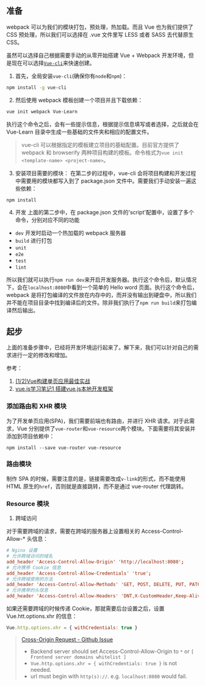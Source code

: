 ## 准备
webpack 可以为我们的模块打包，预处理，热加载。而且 Vue 也为我们提供了 CSS 预处理，所以我们可以选择在 .vue 文件里写 LESS 或者 SASS 去代替原生 CSS。

虽然可以选择自己根据需要手动的从零开始搭建 Vue +  Webpack 开发环境，但是现在可以选择[`Vue-cli`](https://github.com/vuejs/vue-cli)来快速创建。

1. 首先，全局安装`vue-cli`(确保你有`node`和`npm`)：

```bash
npm install -g vue-cli
```

2. 然后使用 webpack 模板创建一个项目并且下载依赖：

```bash
vue init webpack Vue-Learn
```

执行这个命令之后，会有一些提示信息，根据提示信息填写或者选择，之后就会在 Vue-Learn 目录中生成一些基础的文件夹和相应的配置文件。

> vue-cli 可以根据指定的模板建立项目的基础配置。目前官方提供了 webpack 和 browserify 两种项目构建的模板。命令格式为`vue init <template-name> <project-name>`。

3. 安装项目需要的模块：
在第二步的过程中，vue-cli 会将项目构建和开发过程中需要用的模块都写入到了 package.json 文件中。需要我们手动安装一遍这些依赖：

```bash
npm install
```

4. 开发
上面的第二步中，在 package.json 文件的'script'配置中，设置了多个命令，分别对应不同的功能

- `dev`  开发时启动一个热加载的 webpack 服务器
- `build` 进行打包
- `unit`
- `e2e`
- `test`
- `lint`

所以我们就可以执行`npm run dev`来开启开发服务器。执行这个命令后，默认情况下，会在`localhost:8080`中看到一个简单的 Hello word 页面。执行这个命令后，webpack 是将打包编译的文件放在内存中的，而并没有输出到硬盘中，所以我们并不能在项目目录中找到编译后的文件。除非我们执行了`npm run build`来打包编译然后输出。


## 起步
上面的准备步骤中，已经将开发环境运行起来了。解下来，我们可以针对自己的需求进行一定的修改和增加。

参考：

1. [(1/2)Vue构建单页应用最佳实战](https://github.com/MeCKodo/vue-tutorial/tree/549659f091e5b7a67402a422e774af09f8db5ae4)
2. [vue.js学习笔记1 搭建vue.js本地开发框架](http://sugarball.me/vue-jsxue-xi-bi-ji-1-da-jia-vue-jskai-fa-kuang-jia/)

### 添加路由和 XHR 模块
为了开发单页应用(SPA)，我们需要前端也有路由，并进行 XHR 请求。对于此需求，Vue 分别提供了`vue-router`和`vue-resource`两个模块。下面需要将其安装并添加到项目依赖中：

`npm install --save vue-router vue-resource`

### 路由模块
制作 SPA 的时候，需要注意的是，链接需要改成`v-link`的形式，而不能使用 HTML 原生的`href`，否则就是直接跳转，而不是通过 vue-router 代理跳转。

### Resource 模块
1. 跨域访问

对于需要跨域的请求，需要在跨域的服务器上设置相关的 Access-Control-Allow-* 头信息：

```conf
# Nginx 设置
# 允许跨域访问的域名
add_header 'Access-Control-Allow-Origin' 'http://localhost:8080';
# 允许携带 Cookie 信息
add_header 'Access-Control-Allow-Credentials' 'true';
# 允许跨域使用的方法
add_header 'Access-Control-Allow-Methods' 'GET, POST, DELETE, PUT, PATCH, OPTIONS';
# 允许携带的头信息
add_header 'Access-Control-Allow-Headers' 'DNT,X-CustomHeader,Keep-Alive,User-Agent,X-Requested-With,If-Modified-Since,Cache-Control,Content-Type';
```

如果还需要跨域的时候传递 Cookie，那就需要后台设置之后，设置 Vue.htt.options.xhr 的信息：

```js
Vue.http.options.xhr = { withCredentials: true }
```

> [Cross-Origin Request - Github Issue](https://github.com/vuejs/vue-resource/issues/22)
> * Backend server should set Access-Control-Allow-Origin to `*` or `[ Frontend server domains whitelist ]`
> * `Vue.http.options.xhr = { withCredentials: true }` is not needed.
> * url must begin with `http(s)://`. e.g. `localhost:8080` would fail.

